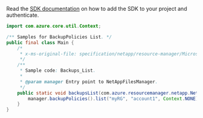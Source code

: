 Read the [SDK documentation](https://github.com/Azure/azure-sdk-for-java/blob/azure-resourcemanager-netapp_1.0.0-beta.7/sdk/netapp/azure-resourcemanager-netapp/README.md) on how to add the SDK to your project and authenticate.

```java
import com.azure.core.util.Context;

/** Samples for BackupPolicies List. */
public final class Main {
    /*
     * x-ms-original-file: specification/netapp/resource-manager/Microsoft.NetApp/stable/2021-08-01/examples/BackupPolicies_List.json
     */
    /**
     * Sample code: Backups_List.
     *
     * @param manager Entry point to NetAppFilesManager.
     */
    public static void backupsList(com.azure.resourcemanager.netapp.NetAppFilesManager manager) {
        manager.backupPolicies().list("myRG", "account1", Context.NONE);
    }
}
```

